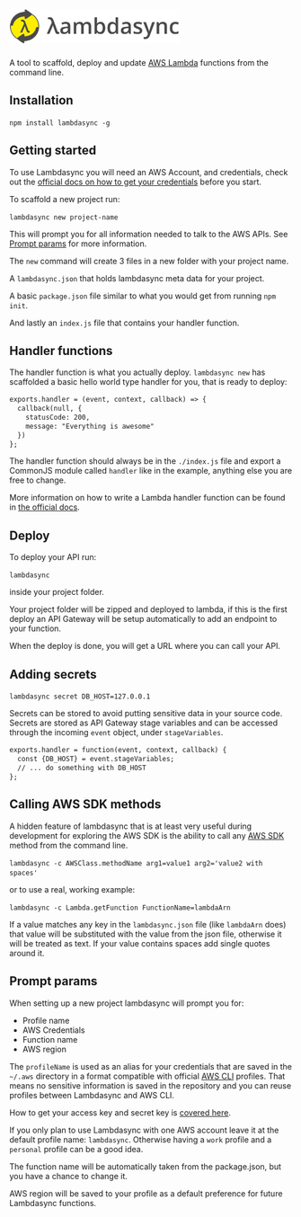 # ![Lambdasync logo](logo.png?raw=true "Lambdasync logo")

A tool to scaffold, deploy and update [AWS Lambda](https://aws.amazon.com/lambda/details/) functions from the command line.

## Installation

`npm install lambdasync -g`


## Getting started

To use Lambdasync you will need an AWS Account, and credentials, check out the [official docs on how to get your credentials](http://goo.gl/aMbXsg) before you start.

To scaffold a new project run:

`lambdasync new project-name`

This will prompt you for all information needed to talk to the AWS APIs. See [Prompt params](#prompt) for more information.

 The `new` command will create 3 files in a new folder with your project name.

 A `lambdasync.json` that holds lambdasync meta data for your project.

 A basic `package.json` file similar to what you would get from running `npm init`.

 And lastly an `index.js` file that contains your handler function.


## Handler functions

The handler function is what you actually deploy. `lambdasync new` has scaffolded a basic hello world type handler for you, that is ready to deploy:

```
exports.handler = (event, context, callback) => {
  callback(null, {
    statusCode: 200,
    message: "Everything is awesome"
  })
};
```

The handler function should always be in the `./index.js` file and export a CommonJS module called `handler` like in the example, anything else you are free to change.

More information on how to write a Lambda handler function can be found in [the official docs](http://docs.aws.amazon.com/lambda/latest/dg/nodejs-prog-model-handler.html).


## Deploy

To deploy your API run:

`lambdasync`

inside your project folder.

Your project folder will be zipped and deployed to lambda, if this is the first deploy an API Gateway will be setup automatically to add an endpoint to your function.

When the deploy is done, you will get a URL where you can call your API.


## Adding secrets

`lambdasync secret DB_HOST=127.0.0.1`

Secrets can be stored to avoid putting sensitive data in your source code. Secrets are stored as API Gateway stage variables and can be accessed through the incoming `event` object, under `stageVariables`.

```
exports.handler = function(event, context, callback) {
  const {DB_HOST} = event.stageVariables;
  // ... do something with DB_HOST
};
```

## Calling AWS SDK methods
A hidden feature of lambdasync that is at least very useful during development for exploring the AWS SDK is the ability to call any [AWS SDK](http://docs.aws.amazon.com/AWSJavaScriptSDK/latest/index.html) method from the command line.

`lambdasync -c AWSClass.methodName arg1=value1 arg2='value2 with spaces'`

or to use a real, working example:

`lambdasync -c Lambda.getFunction FunctionName=lambdaArn`

If a value matches any key in the `lambdasync.json` file (like `lambdaArn` does) that value will be substituted with the value from the json file, otherwise it will be treated as text. If your value contains spaces add single quotes around it.


## <a name="prompt"></a>Prompt params

When setting up a new project lambdasync will prompt you for:

* Profile name
* AWS Credentials
* Function name
* AWS region

The `profileName` is used as an alias for your credentials that are saved in the `~/.aws` directory in a format compatible with official [AWS CLI](https://aws.amazon.com/cli/) profiles. That means no sensitive information is saved in the repository and you can reuse profiles between Lambdasync and AWS CLI.

How to get your access key and secret key is [covered here](http://goo.gl/aMbXsg).

 If you only plan to use Lambdasync with one AWS account leave it at the default profile name: `lambdasync`. Otherwise having a `work` profile and a `personal` profile can be a good idea.

 The function name will be automatically taken from the package.json, but you have a chance to change it.

 AWS region will be saved to your profile as a default preference for future Lambdasync functions.
